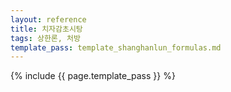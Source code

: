 ```yaml
---
layout: reference
title: 치자감초시탕
tags: 상한론, 처방
template_pass: template_shanghanlun_formulas.md
---
```



{% include {{ page.template_pass }} %}